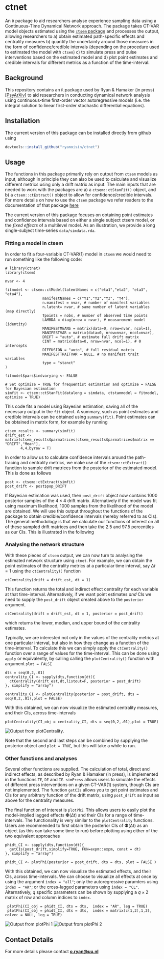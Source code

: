# ctnet
An `R` package to aid researchers analyse experience sampling data using a Continuous-Time Dynamical Network approach. The package takes CT-VAR model objects estimated using the [`ctsem` package](https://github.com/cdriveraus/ctsem) and processes the output, allowing researchers to a) obtain estimated path-specific effects and centrality measures b) quantify the uncertainty around those measures in the form of confidence/credible intervals (depending on the procedure used to estimated the model with `ctsem`) c) to simulate press and pulse interventions based on the estimated model and d) plot point estimates and credible intervals for different metrics as a function of the time-interval.  

## Background
This repository contains an `R` package used by Ryan \& Hamaker (in press)[[PsyArXiv]](https://psyarxiv.com/ryg69/) to aid researchers in conducting dynamical network analysis using continuous-time first-order vector autoregressive models (i.e. the integral solution to linear first-order stochastic differential equations).


## Installation
The current version of this package can be installed directly from github using
```r
devtools::install_github("ryanoisin/ctnet")
```

## Usage
The functions in this package primarily rely on output from `ctsem` models as input, although in principle they can also be used to calculate and visualize different metrics using only a drift matrix as input. The main inputs that are needed to work with the packages are a) a `ctsem::ctStanFit()` object, and b) a `ctsem::ctExtract()` object to allow for confidence/credible intervals. For more details on how to use the `ctsem` package we refer readers to the documentation of that package [here](https://github.com/cdriveraus/ctsem)

The current version of this package focuses on obtaining point estimates and confidence intervals based on either a single subject ctsem model, or the *fixed effects* of a multilevel model. As an illustration, we provide a long single-subject time-series `data/simdata.rda`.

### Fitting a model in ctsem
In order to fit a four-variable CT-VAR(1) model in `ctsem` we would need to run something like the following code:

```{r, eval = FALSE}
# library(ctnet)
library(ctsem)

nvar <- 4

fitmodel <- ctsem::ctModel(latentNames = c("eta1","eta2", "eta3", "eta4"),
                 manifestNames = c("Y1","Y2","Y3", "Y4"),
                 n.manifest = nvar, # number of manifest variables
                 n.latent= nvar, # same number of latent variables (map directly)
                 Tpoints = nobs, # number of observed time points
                 LAMBDA = diag(nrow = nvar), # measurement model (identity)
                 MANIFESTMEANS = matrix(data=0, nrow=nvar, ncol=1),
                 MANIFESTVAR = matrix(data=0, nrow=nvar, ncol=nvar),
                 DRIFT = "auto", # estimate full drift matrix
                 CINT = matrix(data=0, nrow=nvar, ncol=1), # 0 intercepts
                 DIFFUSION = "auto", # full residual matrix
                 MANIFESTTRAITVAR = NULL, # no manifest trait variables
                 type = "stanct"
)

fitmodel$pars$indvarying <- FALSE

# Set optimize = TRUE for frequentist estimation and optimize = FALSE for Bayesian estimation
simfit <- ctsem::ctStanFit(datalong = simdata, ctstanmodel = fitmodel, optimize = TRUE)

```


This code fits a model using Bayesian estimation, saving all of the necessary output in the `fit` object. A summary, such as point estimates and credible intervals can be obtained using `summary(fit)`. Point estimates can be obtained in matrix form, for example by running

```{r}
ctsem_results <- summary(simfit)
drift_est <- matrix(ctsem_results$parmatrices[ctsem_results$parmatrices$matrix == "DRIFT","Mean"],
       4,4,byrow = T)
```


In order to allow us to calculate confidence intervals around the path-tracing and centrality metrics, we make use of the `ctsem::ctExtract()` function to sample drift matrices from the posterior of the estimated model. This is done as follows

```{r}
post <- ctsem::ctExtract(simfit)
post_drift <- post$pop_DRIFT
```

If Bayesian estimation was used, then `post_drift` object now contains $1000$ posterior samples of the $4 \times 4$ drift matrix. Alternatively if the model was fit using maximum likelihood, $1000$ samples from the likelihood of the model are obtained. We will use this output throughout the functions of the package to obtain credible/confidence intervals (hereby referred to as CIs). The general methodology is that we calculate our functions of interest on all of these sampled drift matrices and then take the 2.5 and 97.5 percentiles as our CIs. This is illustrated in the following 

### Analysing the network structure

With these pieces of `ctsem` output, we can now turn to analysing the estimated network structure using `ctnet`. For example, we can obtain the point estimates of the centrality metrics at a particular time interval, say $\Delta t = 1$ using the `ctCentrality()` function

```{r}
ctCentrality(drift = drift_est, dt = 1)
```

This function returns the total and indirect effect centrality for each variable at that time-interval. Alternatively, if we want point estimates *and* CIs we need to supply the `post_drift` object created above to the `posterior` argument.

```{r}
ctCentrality(drift = drift_est, dt = 1, posterior = post_drift)
```
which returns the lower, median, and upper bound of the centrality estimates. 

Typically, we are interested not only in the values of the centrality metrics at one particular interval, but also in how they change as a function of the time-interval. To calculate this we can simply apply the `ctCentrality()` function over a range of values for the time-interval. This can be done using `apply` or equivalently, by calling calling the `plotCentrality()` function with argument `plot = FALSE`

```{r, eval = FALSE}
dts = seq(0,2,.01)
centrality_CI <- sapply(dts,function(dt){
  ctCentrality(drift_est,dt,listout=F, posterior = post_drift)
}, simplify = "array")

centrality_CI <- plotCentrality(posterior = post_drift, dts = seq(0,2,.01),plot = FALSE)

```


With this obtained, we can now visualize the estimated centrality measures, and their CIs, across time-intervals

```{r}
plotCentrality(CI_obj = centrality_CI, dts = seq(0,2,.01),plot = TRUE)
```
![Output from plotCentrality.](man/figures/figure1.png)

Note that the second and last steps can be combined by supplying the posterior object and `plot = TRUE`, but this will take a while to run.

### Other functions and analyses
Several other functions are supplied. The calculation of total, direct and indirect effects, as described by Ryan \& Hamaker (in press), is implemented in the functions `TE`, `DE` and `IE`. `simPress` allows users to simulate the effects of different press interventions on a given CT-VAR(1) system, though CIs are not implemented. The function `getCIs` allows you to get point estimates and CIs for any arbitrary function of the drift matrix, using `post_drift` as input as above for the centrality measures. 

The final function of interest is `plotPhi`. This allows users to easily plot the model-implied lagged effects $\boldsymbol{\Phi}(\Delta t)$ and their CIs for a range of time-intervals. The functionality is very similar to the `plotCentrality` functions. Users are recommended to first obtain the posterior CIs of $\boldsymbol{\Phi}(\Delta t)$ as an object (as this can take some time to run) before plotting using either of the two equivalent approaches

```{r}
phidt_CI <- sapply(dts,function(dt){
  getCIs(post_drift,simplify=TRUE, FUN=expm::expm, const = dt)
}, simplify = "array")

phidt_CI <- plotPhi(posterior = post_drift, dts = dts, plot = FALSE )
```

With this obtained, we can now visualize the estimated effects, and their CIs, across time-intervals. We can choose to visualize all effects at once by using the argument `index = "all"`; only the autoregressive paramters using `index = "AR"`; or the cross-lagged parameters using `index = "CL"`. Alternatively, $q$ specific parameters can be shown by supplying a $q \times 2$ matrix of row and column indices to `index`. 

```{r}
 plotPhi(CI_obj = phidt_CI, dts = dts,  index = "AR", leg = TRUE)
 plotPhi(CI_obj = phidt_CI, dts = dts,  index = matrix(c(1,2),1,2), colvec = NULL, leg = TRUE)
```
![Output from plotPhi 1](man/figures/figure2a.png)
![Output from plotPhi 2](man/figures/figure2b.png)

## Contact Details

For more details please contact **o.ryan@uu.nl**